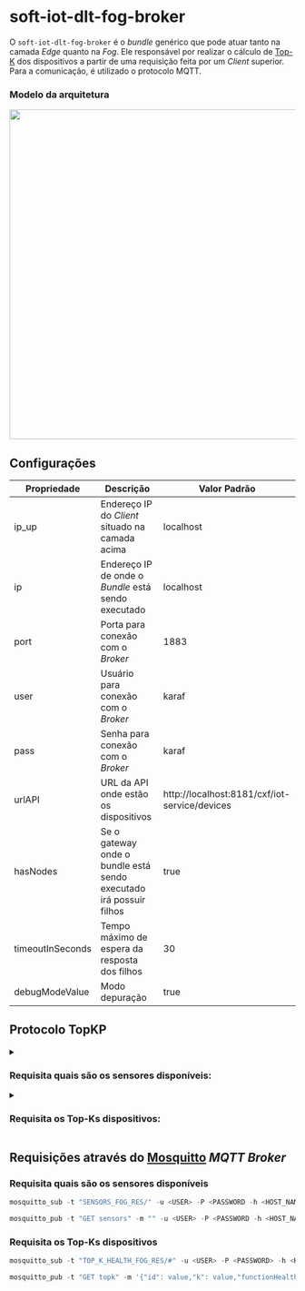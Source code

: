 # soft-iot-dlt-fog-broker

O `soft-iot-dlt-fog-broker` é o *bundle* genérico que pode atuar tanto na camada *Edge* quanto na *Fog*. Ele responsável por realizar o cálculo de [Top-K](https://www.sciencedirect.com/science/article/abs/pii/S002002551830714X#:~:text=A%20Top-k%20retrieval%20algorithm%20returns%20the%20k%20best%20answers,take%20into%20consideration%20execution%20time.) dos dispositivos a partir de uma requisição feita por um *Client* superior. <br/>
Para a comunicação, é utilizado o protocolo MQTT. 

### Modelo da arquitetura

<p align="center">
  <img src="./assets/architecture-diagram-fog-broker.png" width="580px" />
</p>

## Configurações

Propriedade | Descrição | Valor Padrão
------------|-----------|-------------
ip_up | Endereço IP do *Client* situado na camada acima | localhost
ip | Endereço IP de onde o *Bundle* está sendo executado | localhost 
port | Porta para conexão com o *Broker* | 1883
user | Usuário para conexão com o *Broker* | karaf
pass | Senha para conexão com o *Broker* | karaf
urlAPI | URL da API onde estão os dispositivos | http://localhost:8181/cxf/iot-service/devices
hasNodes | Se o gateway onde o bundle está sendo executado irá possuir filhos | true
timeoutInSeconds | Tempo máximo de espera da resposta dos filhos | 30
debugModeValue | Modo depuração | true

## Protocolo TopKP

<details>
<summary><h3>Requisita quais são os sensores disponíveis:</h3></summary>

**Requisição:**

```
GET sensors
```

**Resposta**

```powershell
{
    "sensors": [
        "sensorType1",
        "sensorType2",
        "sensorType3"
    ]
}
```

</details>

<details>
<summary><h3>Requisita os Top-Ks dispositivos:</h3></summary>

**Requisição:**
```powershell
GET topk {
    "id": "requestId",
    "k": value,
    "functionHealth": [
        {
            "sensor": "sensorType1",
            "weight": value
        },
        {
            "sensor": "sensorType2",
            "weight": value
        },
        {
            "sensor": "sensorType3",
            "weight": "value
        },
    ]
}
```

**Resposta**

```powershell
{
    "id": "responseId",
    "timestamp": "currentTime",
    "devices": [
        {
            "deviceId": "deviceId1",
            "score": value
        },
        {
            "deviceId": "deviceId2",
            "score": value
        },
    ]
}
```

</details>

## Requisições através do [Mosquitto](https://mosquitto.org/) *MQTT Broker*

### Requisita quais são os sensores disponíveis

```powershell
mosquitto_sub -t "SENSORS_FOG_RES/" -u <USER> -P <PASSWORD -h <HOST_NAME> -p <PORT>
```

```powershell
mosquitto_pub -t "GET sensors" -m "" -u <USER> -P <PASSWORD -h <HOST_NAME> -p <PORT>
```

### Requisita os Top-Ks dispositivos

```powershell
mosquitto_sub -t "TOP_K_HEALTH_FOG_RES/#" -u <USER> -P <PASSWORD> -h <HOST_NAME> -p <PORT>
```

```powershell
mosquitto_pub -t "GET topk" -m '{"id": value,"k": value,"functionHealth": [{"sensor": "sensorType1","weight": value},{"sensor": "sensorType2","weight": value}]}' -u <USER> -P <PASSWORD> -h <HOST_NAME> -p <PORT>
```

